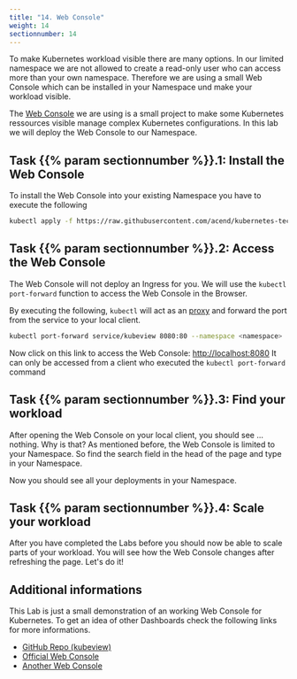 ```yaml
---
title: "14. Web Console"
weight: 14
sectionnumber: 14
---
```



To make Kubernetes workload visible there are many options. In our limited namespace we are not allowed to create a read-only user who can access more than your own namespace. Therefore we are using a small Web Console which can be installed in your Namespace und make your workload visible.

The [Web Console](http://kubeview.benco.io/) we are using is a small project to make some Kubernetes ressources visible manage complex Kubernetes configurations.
In this lab we will deploy the Web Console to our Namespace.


## Task {{% param sectionnumber %}}.1: Install the Web Console

To install the Web Console into your existing Namespace you have to execute the following

```bash
kubectl apply -f https://raw.githubusercontent.com/acend/kubernetes-techlab/master/content/en/docs/14.0/dashboard.yaml --namespace <namespace>
```


## Task {{% param sectionnumber %}}.2: Access the Web Console

The Web Console will not deploy an Ingress for you.
We will use the `kubectl port-forward` function to access the Web Console in the Browser.

By executing the following, `kubectl` will act as an [proxy](https://en.wikipedia.org/wiki/Proxy_server) and forward the port from the service to your local client.

```bash
kubectl port-forward service/kubeview 8080:80 --namespace <namespace>
```

Now click on this link to access the Web Console: <http://localhost:8080>
It can only be accessed from a client who executed the `kubectl port-forward` command


## Task {{% param sectionnumber %}}.3: Find your workload

After opening the Web Console on your local client, you should see ... nothing. Why is that?
As mentioned before, the Web Console is limited to your Namespace. So find the search field in the head of the page and type in your Namespace.

Now you should see all your deployments in your Namespace.


## Task {{% param sectionnumber %}}.4: Scale your workload

After you have completed the Labs before you should now be able to scale parts of your workload. You will see how the Web Console changes after refreshing the page. Let's do it!


## Additional informations

This Lab is just a small demonstration of an working Web Console for Kubernetes. To get an idea of other Dashboards check the following links for more informations.

* [GitHub Repo (kubeview)](https://github.com/benc-uk/kubeview)
* [Official Web Console](https://kubernetes.io/docs/tasks/access-application-cluster/web-ui-dashboard/)
* [Another Web Console](https://kube-web-view.readthedocs.io/en/latest/)

